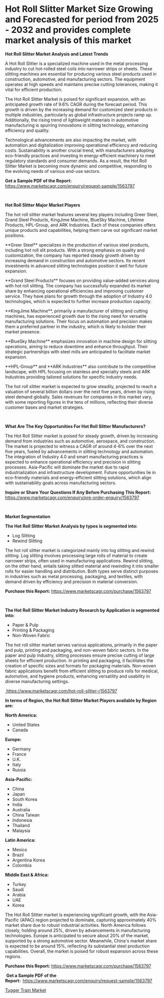 <p><h1>Hot Roll Slitter Market Size Growing and Forecasted for period from 2025 - 2032 and provides complete market analysis of this market</h1></p><p><strong>Hot Roll Slitter Market Analysis and Latest Trends</strong></p>
<p><p>A Hot Roll Slitter is a specialized machine used in the metal processing industry to cut hot-rolled steel coils into narrower strips or sheets. These slitting machines are essential for producing various steel products used in construction, automotive, and manufacturing sectors. The equipment operates at high speeds and maintains precise cutting tolerances, making it vital for efficient production.</p><p>The Hot Roll Slitter Market is poised for significant expansion, with an anticipated growth rate of 9.6% CAGR during the forecast period. This growth is driven by the increasing demand for customized steel products in multiple industries, particularly as global infrastructure projects ramp up. Additionally, the rising trend of lightweight materials in automotive manufacturing is spurring innovations in slitting technology, enhancing efficiency and quality.</p><p>Technological advancements are also impacting the market, with automation and digitalization improving operational efficiency and reducing costs. Sustainability is another crucial trend, with manufacturers adopting eco-friendly practices and investing in energy-efficient machinery to meet regulatory standards and consumer demands. As a result, the Hot Roll Slitter Market is becoming more dynamic and competitive, responding to the evolving needs of various end-use sectors.</p></p>
<p><strong>Get a Sample PDF of the Report:&nbsp;</strong> <a href="https://www.marketscagr.com/enquiry/request-sample/1563797?utm_campaign=2655&utm_medium=2&utm_source=Github&utm_content=ia&utm_term=28022025&utm_id=hot-roll-slitter">https://www.marketscagr.com/enquiry/request-sample/1563797</a></p>
<p>&nbsp;</p>
<p><strong>Hot Roll Slitter Major Market Players</strong></p>
<p><p>The hot roll slitter market features several key players including Greer Steel, Grand Steel Products, KingJime Machine, BlueSky Machine, Lifetime Products, HPL-Group, and ARK Industries. Each of these companies offers unique products and capabilities, helping them carve out significant market positions.</p><p>**Greer Steel** specializes in the production of various steel products, including hot roll slit products. With a strong emphasis on quality and customization, the company has reported steady growth driven by increasing demand in construction and automotive sectors. Its recent investments in advanced slitting technologies position it well for future expansion.</p><p>**Grand Steel Products** focuses on providing value-added services along with hot roll slitting. The company has successfully expanded its market share by enhancing operational efficiencies and improving customer service. They have plans for growth through the adoption of Industry 4.0 technologies, which is expected to further increase production capacity.</p><p>**KingJime Machine**, primarily a manufacturer of slitting and cutting machines, has experienced growth due to the rising need for versatile manufacturing solutions. Their focus on automation and precision makes them a preferred partner in the industry, which is likely to bolster their market presence.</p><p>**BlueSky Machine** emphasizes innovation in machine design for slitting operations, aiming to reduce downtime and enhance throughput. Their strategic partnerships with steel mills are anticipated to facilitate market expansion.</p><p>**HPL-Group** and **ARK Industries** also contribute to the competitive landscape, with HPL focusing on stainless and specialty steels and ARK Industries providing tailored solutions for specific industry needs.</p><p>The hot roll slitter market is expected to grow steadily, projected to reach a valuation of several billion dollars over the next five years, driven by rising steel demand globally. Sales revenues for companies in this market vary, with some reporting figures in the tens of millions, reflecting their diverse customer bases and market strategies.</p></p>
<p>&nbsp;</p>
<p><strong>What Are The Key Opportunities For Hot Roll Slitter Manufacturers?</strong></p>
<p><p>The Hot Roll Slitter market is poised for steady growth, driven by increasing demand from industries such as automotive, aerospace, and construction. The market is projected to witness a CAGR of around 4-6% over the next five years, fueled by advancements in slitting technology and automation. The integration of Industry 4.0 and smart manufacturing practices is expected to enhance operational efficiency and precision in slitting processes. Asia-Pacific will dominate the market due to rapid industrialization and infrastructure development. Future opportunities lie in eco-friendly materials and energy-efficient slitting solutions, which align with sustainability goals across manufacturing sectors.</p></p>
<p><strong>Inquire or Share Your Questions If Any Before Purchasing This Report:</strong> <a href="https://www.marketscagr.com/enquiry/pre-order-enquiry/1563797?utm_campaign=2655&utm_medium=2&utm_source=Github&utm_content=ia&utm_term=28022025&utm_id=hot-roll-slitter">https://www.marketscagr.com/enquiry/pre-order-enquiry/1563797</a></p>
<p>&nbsp;</p>
<p><strong>Market Segmentation</strong></p>
<p><strong>The Hot Roll Slitter Market Analysis by types is segmented into:</strong></p>
<p><ul><li>Log Slitting</li><li>Rewind Slitting</li></ul></p>
<p><p>The hot roll slitter market is categorized mainly into log slitting and rewind slitting. Log slitting involves processing large rolls of material to create narrower strips, often used in manufacturing applications. Rewind slitting, on the other hand, entails taking slitted material and rewinding it into smaller rolls for easier handling and distribution. Both types serve distinct purposes in industries such as metal processing, packaging, and textiles, with demand driven by efficiency and precision in material conversion.</p></p>
<p><strong>Purchase this Report:&nbsp;</strong><a href="https://www.marketscagr.com/purchase/1563797?utm_campaign=2655&utm_medium=2&utm_source=Github&utm_content=ia&utm_term=28022025&utm_id=hot-roll-slitter">https://www.marketscagr.com/purchase/1563797</a></p>
<p>&nbsp;</p>
<p><strong>The Hot Roll Slitter Market Industry Research by Application is segmented into:</strong></p>
<p><ul><li>Paper & Pulp</li><li>Printing & Packaging</li><li>Non-Woven Fabric</li></ul></p>
<p><p>The hot roll slitter market serves various applications, primarily in the paper and pulp, printing and packaging, and non-woven fabric sectors. In the paper and pulp industry, slitting processes ensure precise cutting of large sheets for efficient production. In printing and packaging, it facilitates the creation of specific sizes and formats for packaging materials. Non-woven fabric applications benefit from efficient slitting to produce rolls for medical, automotive, and hygiene products, enhancing versatility and usability in diverse manufacturing settings.</p></p>
<p><a href="https://www.marketscagr.com/hot-roll-slitter-r1563797?utm_campaign=2655&utm_medium=2&utm_source=Github&utm_content=ia&utm_term=28022025&utm_id=hot-roll-slitter">&nbsp;https://www.marketscagr.com/hot-roll-slitter-r1563797</a></p>
<p><strong>In terms of Region, the Hot Roll Slitter Market Players available by Region are:</strong></p>
<p>
    <p> <strong> North America: </strong>
        <ul>
            <li>United States</li>
            <li>Canada</li>
        </ul>
        </p> 
    <p> <strong> Europe: </strong>
        <ul>
            <li>Germany</li>
            <li>France</li>
            <li>U.K.</li>
            <li>Italy</li>
            <li>Russia</li>
        </ul>
        </p> 
    <p> <strong> Asia-Pacific: </strong>
        <ul>
            <li>China</li>
            <li>Japan</li>
            <li>South Korea</li>
            <li>India</li>
            <li>Australia</li>
            <li>China Taiwan</li>
            <li>Indonesia</li>
            <li>Thailand</li>
            <li>Malaysia</li>
        </ul>
        </p> 
    <p> <strong> Latin America: </strong>
        <ul>
            <li>Mexico</li>
            <li>Brazil</li>
            <li>Argentina Korea</li>
            <li>Colombia</li>
        </ul>
        </p> 
    <p> <strong> Middle East & Africa: </strong>
        <ul>
            <li>Turkey</li>
            <li>Saudi</li>
            <li>Arabia</li>
            <li>UAE</li>
            <li>Korea</li>
        </ul>
    </p>
    </p>
<p><p>The Hot Roll Slitter market is experiencing significant growth, with the Asia-Pacific (APAC) region projected to dominate, capturing approximately 40% market share due to robust industrial activities. North America follows closely, holding around 25%, driven by advancements in manufacturing technologies. Europe is anticipated to secure about 20% of the market, supported by a strong automotive sector. Meanwhile, China's market share is expected to be around 15%, reflecting its substantial steel production capabilities. Overall, the market is poised for robust expansion across these regions.</p></p>
<p><strong>Purchase this Report: </strong><a href="https://www.marketscagr.com/purchase/1563797?utm_campaign=2655&utm_medium=2&utm_source=Github&utm_content=ia&utm_term=28022025&utm_id=hot-roll-slitter">https://www.marketscagr.com/purchase/1563797</a></p>
<p>&nbsp;<strong>Get a Sample PDF of the Report:&nbsp;&nbsp;</strong><a href="https://www.marketscagr.com/enquiry/request-sample/1563797?utm_campaign=2655&utm_medium=2&utm_source=Github&utm_content=ia&utm_term=28022025&utm_id=hot-roll-slitter">https://www.marketscagr.com/enquiry/request-sample/1563797</a></p>
<p><strong></strong></p>
<p><p><a href="https://github.com/paljuhubeyde/Market-Research-Report-List-1/blob/main/tugger-train-market.md?utm_campaign=2655&utm_medium=2&utm_source=Github&utm_content=ia&utm_term=28022025&utm_id=hot-roll-slitter">Tugger Train Market</a></p></p>